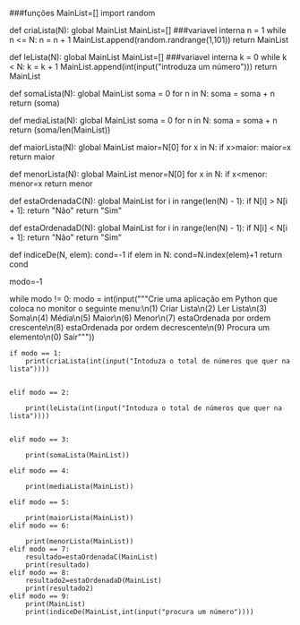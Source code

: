 ###funções
MainList=[]
import random

def criaLista(N):
    global MainList
    MainList=[] ###variavel interna
    n = 1
    while n <= N:
        n = n + 1
        MainList.append(random.randrange(1,101))
    return MainList



def leLista(N):
    global MainList
    MainList=[] ###variavel interna
    k = 0
    while k < N:
        k = k + 1
        MainList.append(int(input("introduza um número"))) 
    return MainList


def somaLista(N):
        global MainList
        soma = 0
        for n in N:
            soma = soma + n             
        return (soma)

def mediaLista(N):
        global MainList
        soma = 0
        for n in N:
            soma = soma + n             
        return (soma/len(MainList))

def maiorLista(N):
        global MainList
        maior=N[0]
        for x in N:
                if x>maior:
                    maior=x
        return maior
        
def menorLista(N):
        global MainList
        menor=N[0]
        for x in N:
                if x<menor:
                    menor=x
        return menor

def estaOrdenadaC(N):
        global MainList
        for i in range(len(N) - 1):
            if N[i] > N[i + 1]:
                return "Não"
        return "Sim"

def estaOrdenadaD(N):
        global MainList
        for i in range(len(N) - 1):
            if N[i] < N[i + 1]:
                return "Não"
        return "Sim"



def indiceDe(N, elem):
    cond=-1
    if elem in N:
        cond=N.index(elem)+1
    return cond






modo=-1

while modo != 0:
    modo = int(input("""Crie uma aplicação em Python que coloca no monitor o seguinte menu:\n(1) Criar Lista\n(2) Ler Lista\n(3) Soma\n(4) Média\n(5) Maior\n(6) Menor\n(7) estaOrdenada por ordem crescente\n(8) estaOrdenada por ordem decrescente\n(9) Procura um elemento\n(0) Sair"""))
    
    if modo == 1:
        print(criaLista(int(input("Intoduza o total de números que quer na lista"))))
        

    elif modo == 2:
        
        print(leLista(int(input("Intoduza o total de números que quer na lista"))))
    
    
    elif modo == 3:
        
        print(somaLista(MainList))

    elif modo == 4:
        
        print(mediaLista(MainList))

    elif modo == 5:
                 
        print(maiorLista(MainList))
    elif modo == 6:
        
        print(menorLista(MainList))
    elif modo == 7:
        resultado=estaOrdenadaC(MainList)
        print(resultado)
    elif modo == 8:
        resultado2=estaOrdenadaD(MainList)
        print(resultado2)
    elif modo == 9:
        print(MainList)
        print(indiceDe(MainList,int(input("procura um número"))))
